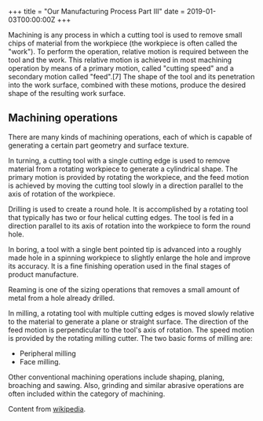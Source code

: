 +++
title = "Our Manufacturing Process Part III"
date = 2019-01-03T00:00:00Z
+++

Machining is any process in which a cutting tool is used to remove small chips of material from the workpiece (the workpiece is often called the "work"). To perform the operation, relative motion is required between the tool and the work. This relative motion is achieved in most machining operation by means of a primary motion, called "cutting speed" and a secondary motion called "feed".[7] The shape of the tool and its penetration into the work surface, combined with these motions, produce the desired shape of the resulting work surface.

## Machining operations

There are many kinds of machining operations, each of which is capable of generating a certain part geometry and surface texture.

In turning, a cutting tool with a single cutting edge is used to remove material from a rotating workpiece to generate a cylindrical shape. The primary motion is provided by rotating the workpiece, and the feed motion is achieved by moving the cutting tool slowly in a direction parallel to the axis of rotation of the workpiece.

Drilling is used to create a round hole. It is accomplished by a rotating tool that typically has two or four helical cutting edges. The tool is fed in a direction parallel to its axis of rotation into the workpiece to form the round hole.

In boring, a tool with a single bent pointed tip is advanced into a roughly made hole in a spinning workpiece to slightly enlarge the hole and improve its accuracy. It is a fine finishing operation used in the final stages of product manufacture.

Reaming is one of the sizing operations that removes a small amount of metal from a hole already drilled.

In milling, a rotating tool with multiple cutting edges is moved slowly relative to the material to generate a plane or straight surface. The direction of the feed motion is perpendicular to the tool's axis of rotation. The speed motion is provided by the rotating milling cutter. The two basic forms of milling are:

* Peripheral milling
* Face milling.

Other conventional machining operations include shaping, planing, broaching and sawing. Also, grinding and similar abrasive operations are often included within the category of machining.

Content from [wikipedia](https://en.wikipedia.org/wiki/Machining).
